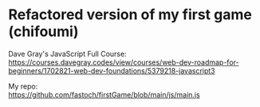 # Refactored version of my first game (chifoumi) 
Dave Gray's JavaScript Full Course:  
https://courses.davegray.codes/view/courses/web-dev-roadmap-for-beginners/1702821-web-dev-foundations/5379218-javascript3

My repo:  
https://github.com/fastoch/firstGame/blob/main/js/main.js  
